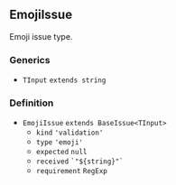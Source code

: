 EmojiIssue
----------

Emoji issue type.

### Generics

*   `TInput` `extends string`

### Definition

*   `EmojiIssue` `extends BaseIssue<TInput>`
    *   `kind` `'validation'`
    *   `type` `'emoji'`
    *   `expected` `null`
    *   `received` `` `"${string}"` ``
    *   `requirement` `RegExp`